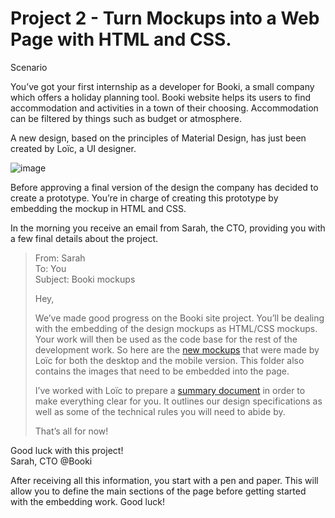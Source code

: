 # Project 2 - Turn Mockups into a Web Page with HTML and CSS.

Scenario

You’ve got your first internship as a developer for Booki, a small company which offers a holiday planning tool. Booki website helps its users to find accommodation and activities in a town of their choosing. Accommodation can be filtered by things such as budget or atmosphere.

A new design, based on the principles of Material Design, has just been created by Loïc, a UI designer.

![image](https://github.com/ConnorTurnbull/Project-2-Turn-Mockups-into-a-Web-Page-with-HTML-and-CSS./assets/110614970/110f375f-4f86-40b6-b71d-3c941831c417)

Before approving a final version of the design the company has decided to create a prototype. You’re in charge of creating this prototype by embedding the mockup in HTML and CSS.

In the morning you receive an email from Sarah, the CTO, providing you with a few final details about the project.

>From: Sarah </br>
To: You </br>
Subject: Booki mockups
>
>Hey,
>
>We’ve made good progress on the Booki site project. You’ll be dealing with the embedding of the design mockups as HTML/CSS mockups. Your work will then be used as the code base for the rest of the development work. So here are the [new mockups](resources/Booki_resources_EN) that were made by Loïc for both the desktop and the mobile version. This folder also contains the images that need to be embedded into the page.
>
>I’ve worked with Loïc to prepare a [summary document](resources/WD+P2+-+Technical+and+functional+specifications.pdf) in order to make everything clear for you. It outlines our design specifications as well as some of the technical rules you will need to abide by.
>
>That’s all for now!</br>

Good luck with this project!</br>
Sarah, CTO @Booki

After receiving all this information, you start with a pen and paper. This will allow you to define the main sections of the page before getting started with the embedding work.
Good luck!
